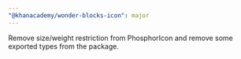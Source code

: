 ```yaml
---
"@khanacademy/wonder-blocks-icon": major
---
```


Remove size/weight restriction from PhosphorIcon and remove some exported types from the package.
